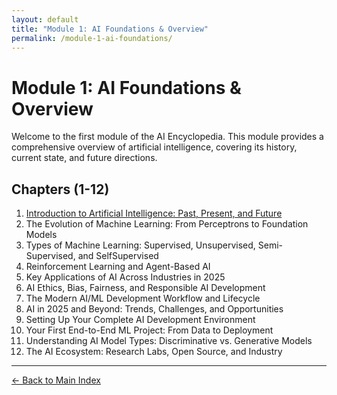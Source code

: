 ```yaml
---
layout: default
title: "Module 1: AI Foundations & Overview"
permalink: /module-1-ai-foundations/
---
```


# Module 1: AI Foundations & Overview

Welcome to the first module of the AI Encyclopedia. This module provides a comprehensive overview of artificial intelligence, covering its history, current state, and future directions.

## Chapters (1-12)

1. [Introduction to Artificial Intelligence: Past, Present, and Future](chapter-1-introduction-to-artificial-intelligence/)
2. The Evolution of Machine Learning: From Perceptrons to Foundation Models
3. Types of Machine Learning: Supervised, Unsupervised, Semi-Supervised, and SelfSupervised
4. Reinforcement Learning and Agent-Based AI
5. Key Applications of AI Across Industries in 2025
6. AI Ethics, Bias, Fairness, and Responsible AI Development
7. The Modern AI/ML Development Workflow and Lifecycle
8. AI in 2025 and Beyond: Trends, Challenges, and Opportunities
9. Setting Up Your Complete AI Development Environment
10. Your First End-to-End ML Project: From Data to Deployment
11. Understanding AI Model Types: Discriminative vs. Generative Models
12. The AI Ecosystem: Research Labs, Open Source, and Industry

---

[← Back to Main Index](../index.html)